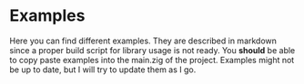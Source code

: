 # Examples

Here you can find different examples. They are described in markdown since a proper build script for library usage is not ready. 
You **should** be able to copy paste examples into the main.zig of the project. 
Examples might not be up to date, but I will try to update them as I go. 
